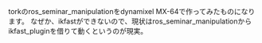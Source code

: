 torkのros_seminar_manipulationをdynamixel MX-64で作ってみたものになります。
なぜか、ikfastができないので、現状はros_seminar_manipulationからikfast_pluginを借りて動くというのが現実。
